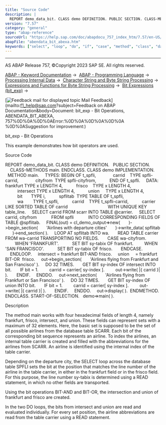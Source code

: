 ```yaml
---
title: "Source Code"
description: |
  REPORT demo_data_bit. CLASS demo DEFINITION. PUBLIC SECTION. CLASS-METHODS main. ENDCLASS. CLASS demo IMPLEMENTATION. METHOD main. TYPES: BEGIN OF t_spfli, carrid    TYPE spfli-carrid, cityfrom  TYPE spfli-cityfrom, END OF t_spfli. DATA: frankfurt TYPE x LENGTH 4, frisco    TYPE x LENGTH 4, inte
version: "7.57"
category: "general"
type: "abap-reference"
sourceUrl: "https://help.sap.com/doc/abapdocu_757_index_htm/7.57/en-US/abendata_bit_abexa.htm"
abapFile: "abendata_bit_abexa.htm"
keywords: ["select", "loop", "do", "if", "case", "method", "class", "data", "types", "internal-table", "abendata", "bit", "abexa"]
---
```


* * *

AS ABAP Release 757, ©Copyright 2023 SAP SE. All rights reserved.

[ABAP - Keyword Documentation](https://help.sap.com/doc/abapdocu_757_index_htm/7.57/en-US/abenabap.htm) →  [ABAP - Programming Language](https://help.sap.com/doc/abapdocu_757_index_htm/7.57/en-US/abenabap_reference.htm) →  [Processing Internal Data](https://help.sap.com/doc/abapdocu_757_index_htm/7.57/en-US/abenabap_data_working.htm) →  [Character String and Byte String Processing](https://help.sap.com/doc/abapdocu_757_index_htm/7.57/en-US/abenabap_data_string.htm) →  [Expressions and Functions for Byte String Processing](https://help.sap.com/doc/abapdocu_757_index_htm/7.57/en-US/abenbyte_processing_expr_func.htm) →  [Bit Expressions (bit\_exp)](https://help.sap.com/doc/abapdocu_757_index_htm/7.57/en-US/abapcompute_bit.htm) → 

 [![](Mail.gif?object=Mail.gif&sap-language=EN "Feedback mail for displayed topic") Mail Feedback](mailto:f1_help@sap.com?subject=Feedback on ABAP Documentation&body=Document: bit_exp - Bit Operations, ABENDATA_BIT_ABEXA, 757%0D%0A%0D%0AError:%0D%0A%0D%0A%0D%0A
%0D%0ASuggestion for improvement:)

bit\_exp - Bit Operations

This example demonstrates how bit operators are used.

Source Code   

REPORT demo\_data\_bit.
CLASS demo DEFINITION.
  PUBLIC SECTION.
    CLASS-METHODS main.
ENDCLASS.
CLASS demo IMPLEMENTATION.
  METHOD main.
    TYPES: BEGIN OF t\_spfli,
             carrid    TYPE spfli-carrid,
             cityfrom  TYPE spfli-cityfrom,
          END OF t\_spfli.
    DATA: frankfurt TYPE x LENGTH 4,
          frisco    TYPE x LENGTH 4,
          intersect TYPE x LENGTH 4,
          union     TYPE x LENGTH 4,
          bit       TYPE i,
          spflitab  TYPE TABLE OF t\_spfli,
          wa        TYPE t\_spfli,
          carrid    TYPE t\_spfli-carrid,
          carrier   LIKE SORTED TABLE OF carrid
                                WITH UNIQUE KEY table\_line.
    SELECT carrid FROM scarr INTO TABLE @carrier.
    SELECT carrid, cityfrom
           FROM spfli
           INTO CORRESPONDING FIELDS OF TABLE @spflitab.
    FINAL(out) = cl\_demo\_output=>new(
      )->begin\_section(
      'Airlines with departure cities'
      )->write\_data( spflitab
      )->end\_section( ).
    LOOP AT spflitab INTO wa.
      READ TABLE carrier FROM wa-carrid TRANSPORTING NO FIELDS.
      CASE wa-cityfrom.
        WHEN 'FRANKFURT'.
          SET BIT sy-tabix OF frankfurt.
        WHEN 'SAN FRANCISCO'.
          SET BIT sy-tabix OF frisco.
      ENDCASE.
    ENDLOOP.
    intersect = frankfurt BIT-AND frisco.
    union     = frankfurt BIT-OR  frisco.
    out->begin\_section(
      'Airlines flying from Frankfurt and San Francisco' ).
    DO 32 TIMES.
      GET BIT sy-index OF intersect INTO bit.
      IF bit = 1.
        carrid = carrier\[ sy-index \].
        out->write( |{ carrid }| ).
      ENDIF.
    ENDDO.
    out->next\_section(
      'Airlines flying from Frankfurt or San Francisco' ).
    DO 32 TIMES.
      GET BIT sy-index OF union INTO bit.
      IF bit = 1.
        carrid = carrier\[ sy-index \].
        out->write( |{ carrid }| ).
      ENDIF.
    ENDDO.
    out->display( ).  ENDMETHOD.
ENDCLASS.
START-OF-SELECTION.
  demo=>main( ).

Description   

The method main works with four hexadecimal fields of length 4, namely frankfurt, frisco, intersect, and union. These fields can represent sets with a maximum of 32 elements. Here, the basic set is supposed to be the set of all possible airlines from the database table SCARR. Each bit of the corresponding bit sequence represents an airline. To index the airlines, an internal table carrier is created and filled with the abbreviations for the airlines from SCARR. An airline is identified using the internal index of the table carrier.

Depending on the departure city, the SELECT loop across the database table SPFLI sets the bit at the position that matches the line number of the airline in the table carrier, in either in the frankfurt field or in the frisco field. For this purpose, the line number sy-tabix is determined using a READ statement, in which no other fields are transported.

Using the bit operations BIT-AND and BIT-OR, the intersection and union of frankfurt and frisco are created.

In the two DO loops, the bits from intersect and union are read and evaluated individually. For every set position, the airline abbreviations are read from the table carrier using a READ statement.